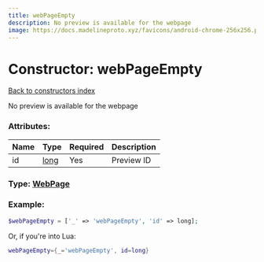 ```yaml
---
title: webPageEmpty
description: No preview is available for the webpage
image: https://docs.madelineproto.xyz/favicons/android-chrome-256x256.png
---
```

# Constructor: webPageEmpty  
[Back to constructors index](index.md)



No preview is available for the webpage

### Attributes:

| Name     |    Type       | Required | Description |
|----------|---------------|----------|-------------|
|id|[long](../types/long.md) | Yes|Preview ID|



### Type: [WebPage](../types/WebPage.md)


### Example:

```php
$webPageEmpty = ['_' => 'webPageEmpty', 'id' => long];
```  


Or, if you're into Lua:

```lua
webPageEmpty={_='webPageEmpty', id=long}

```


